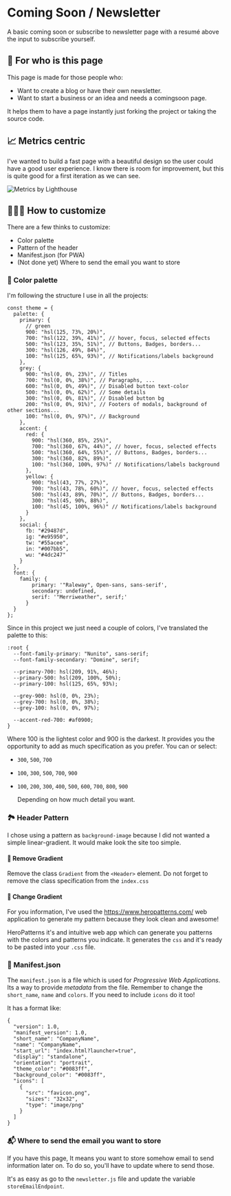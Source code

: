 # Coming Soon / Newsletter

A basic coming soon or subscribe to newsletter page with a resumé above the input to subscribe yourself.

## 👥 For who is this page

This page is made for those people who:

- Want to create a blog or have their own newsletter.
- Want to start a business or an idea and needs a comingsoon page.

It helps them to have a page instantly just forking the project or taking the source code.

## 📈 Metrics centric

I've wanted to build a fast page with a beautiful design so the user could have a good user experience.
I know there is room for improvement, but this is quite good for a first iteration as we can see.

![Metrics by Lighthouse](https://github.com/tureey/comingsoon-landing-page/blob/master/docs/lighthouse.png)

## 👩🏽‍🎨 How to customize

There are a few thinks to customize:

- Color palette
- Pattern of the header
- Manifest.json (for PWA)
- (Not done yet) Where to send the email you want to store

### 🎨 ‍‍Color palette

I'm following the structure I use in all the projects:

```
const theme = {
  palette: {
    primary: {
      // green
      900: "hsl(125, 73%, 20%)",
      700: "hsl(122, 39%, 41%)", // hover, focus, selected effects
      500: "hsl(123, 35%, 51%)", // Buttons, Badges, borders...
      300: "hsl(126, 49%, 84%)",
      100: "hsl(125, 65%, 93%)", // Notifications/labels background
    },
    grey: {
      900: "hsl(0, 0%, 23%)", // Titles
      700: "hsl(0, 0%, 38%)", // Paragraphs, ...
      600: "hsl(0, 0%, 49%)", // Disabled button text-color
      500: "hsl(0, 0%, 62%)", // Some details
      300: "hsl(0, 0%, 81%)", // Disabled button bg
      200: "hsl(0, 0%, 91%)", // Footers of modals, background of other sections...
      100: "hsl(0, 0%, 97%)", // Background
    },
    accent: {
      red: {
        900: "hsl(360, 85%, 25%)",
        700: "hsl(360, 67%, 44%)", // hover, focus, selected effects
        500: "hsl(360, 64%, 55%)", // Buttons, Badges, borders...
        300: "hsl(360, 82%, 89%)",
        100: "hsl(360, 100%, 97%)" // Notifications/labels background
      },
      yellow: {
        900: "hsl(43, 77%, 27%)",
        700: "hsl(43, 78%, 60%)", // hover, focus, selected effects
        500: "hsl(43, 89%, 70%)", // Buttons, Badges, borders...
        300: "hsl(45, 90%, 88%)",
        100: "hsl(45, 100%, 96%)" // Notifications/labels background
      }
    },
    social: {
      fb: "#29487d",
      ig: "#e95950",
      tw: "#55acee",
      in: "#007bb5",
      wu: "#4dc247"
    }
  },
  font: {
    family: {
        primary: '"Raleway", Open-sans, sans-serif',
        secondary: undefined,
        serif: '"Merriweather", serif;'
      }
  }
};
```

Since in this project we just need a couple of colors, I've translated the palette to this:

```
:root {
  --font-family-primary: "Nunito", sans-serif;
  --font-family-secondary: "Domine", serif;

  --primary-700: hsl(209, 91%, 46%);
  --primary-500: hsl(209, 100%, 50%);
  --primary-100: hsl(125, 65%, 93%);

  --grey-900: hsl(0, 0%, 23%);
  --grey-700: hsl(0, 0%, 38%);
  --grey-100: hsl(0, 0%, 97%);

  --accent-red-700: #af0900;
}
```

Where 100 is the lightest color and 900 is the darkest. It provides you the opportunity to add as much specification as you prefer.
You can or select:

- `300`, `500`, `700`
- `100`, `300`, `500`, `700`, `900`
- `100`, `200`, `300`, `400`, `500`, `600`, `700`, `800`, `900`

  Depending on how much detail you want.

### 🏞 Header Pattern

I chose using a pattern as `background-image` because I did not wanted a simple linear-gradient. It would make look the site too simple.

#### 🙅‍ Remove Gradient

Remove the class `Gradient` from the `<Header>` element. Do not forget to remove the class specification from the `index.css`

#### 💁‍ Change Gradient

For you information, I've used the https://www.heropatterns.com/ web application to generate my pattern because they look clean and awesome!

HeroPatterns it's and intuitive web app which can generate you patterns with the colors and patterns you indicate. It generates the `css` and it's ready to be pasted into your `.css` file.

### 📝 Manifest.json

The `manifest.json` is a file which is used for _Progressive Web Applications_. Its a way to provide _metadata_ from the file.
Remember to change the `short_name`, `name` and `colors`. If you need to include `icons` do it too!

It has a format like:

```
{
  "version": 1.0,
  "manifest_version": 1.0,
  "short_name": "CompanyName",
  "name": "CompanyName",
  "start_url": "index.html?launcher=true",
  "display": "standalone",
  "orientation": "portrait",
  "theme_color": "#0083ff",
  "background_color": "#0083ff",
  "icons": [
    {
      "src": "favicon.png",
      "sizes": "32x32",
      "type": "image/png"
    }
  ]
}
```

### 📬 Where to send the email you want to store

If you have this page, It means you want to store somehow email to send information later on. To do so, you'll have to update where to send those.

It's as easy as go to the `newsletter.js` file and update the variable `storeEmailEndpoint`.

